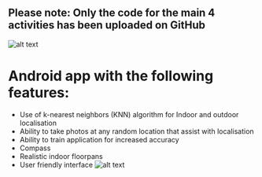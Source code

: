 ## Please note: Only the code for the main 4 activities has been uploaded on GitHub <br/>
![alt text](https://github.com/EvanPl/Locate_me_App_with_Extra_Functionalities/blob/main/Images/Logo.PNG)
# Android app with the following features:
- Use of k-nearest neighbors (KNN) algorithm for Indoor and outdoor localisation
- Ability to take photos at any random location that assist with localisation
- Ability to train application for increased accuracy
- Compass
- Realistic indoor floorpans
- User friendly interface
![alt text](https://github.com/EvanPl/Locate_me_App_with_Extra_Functionalities/blob/main/Images/1.png)
